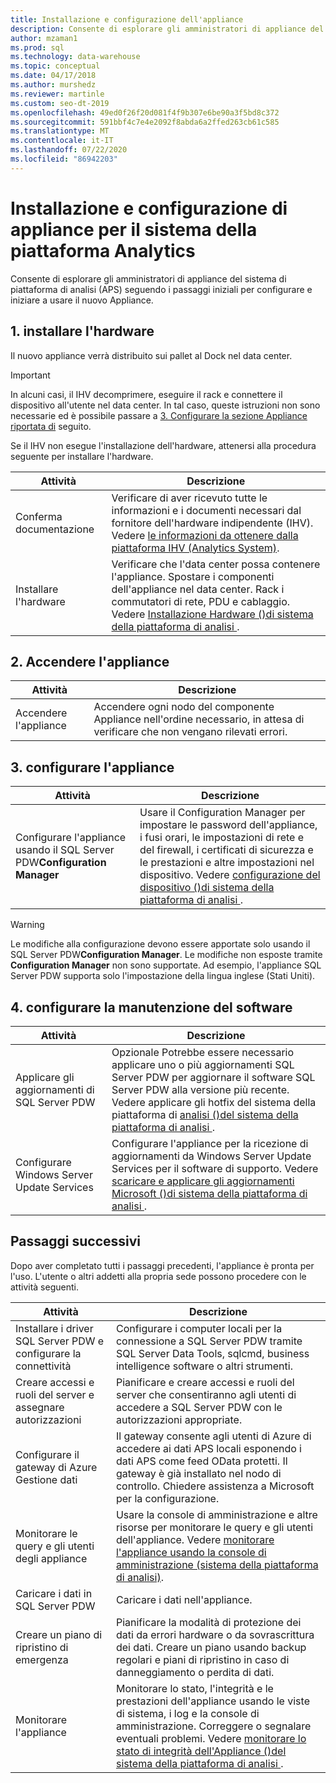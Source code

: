```yaml
---
title: Installazione e configurazione dell'appliance
description: Consente di esplorare gli amministratori di appliance del sistema di piattaforma di analisi (APS) seguendo i passaggi iniziali per configurare e iniziare a usare il nuovo Appliance.
author: mzaman1
ms.prod: sql
ms.technology: data-warehouse
ms.topic: conceptual
ms.date: 04/17/2018
ms.author: murshedz
ms.reviewer: martinle
ms.custom: seo-dt-2019
ms.openlocfilehash: 49ed0f26f20d081f4f9b307e6be90a3f5bd8c372
ms.sourcegitcommit: 591bbf4c7e4e2092f8abda6a2ffed263cb61c585
ms.translationtype: MT
ms.contentlocale: it-IT
ms.lasthandoff: 07/22/2020
ms.locfileid: "86942203"
---
```

# <a name="appliance-installation-and-configuration-for-analytics-platform-system"></a>Installazione e configurazione di appliance per il sistema della piattaforma Analytics
Consente di esplorare gli amministratori di appliance del sistema di piattaforma di analisi (APS) seguendo i passaggi iniziali per configurare e iniziare a usare il nuovo Appliance.  
  
<!-- MISSING LINKS ## <a name="BeforeYouBegin"></a>Before You Begin  
Before you begin to install, configure, and use your new appliance, we recommend reviewing information about the appliance components. Review the following to familiarize yourself with the appliance:  
  
-   Review [Understanding the Appliance Nodes and Hardware (SQL Server PDW)](assetId:///f60f419f-d1e1-403d-8cf9-07e7ef6d6627) to be sure you understand the components included in your new appliance.  
  
-   Review [Connecting to SQL Server PDW (SQL Server PDW)](assetId:///721851d5-e521-4d5b-ba6d-8e2e9d3c7808) to understand how and when appliance administrators will connect to each appliance node.  
-->

## <a name="1-install-the-hardware"></a><a name="InstallHardware"></a>1. installare l'hardware  
Il nuovo appliance verrà distribuito sui pallet al Dock nel data center.  
  
> [!IMPORTANT]  
> In alcuni casi, il IHV decomprimere, eseguire il rack e connettere il dispositivo all'utente nel data center. In tal caso, queste istruzioni non sono necessarie ed è possibile passare a [3. Configurare la sezione Appliance riportata di](#ConfigureAppliance) seguito.  
  
Se il IHV non esegue l'installazione dell'hardware, attenersi alla procedura seguente per installare l'hardware.  
  
|Attività|Descrizione|  
|-|-|  
|Conferma documentazione|Verificare di aver ricevuto tutte le informazioni e i documenti necessari dal fornitore dell'hardware indipendente (IHV). Vedere [le informazioni da ottenere dalla piattaforma IHV &#40;Analytics System&#41;](information-to-obtain-from-your-ihv.md).|  
|Installare l'hardware|Verificare che l'data center possa contenere l'appliance. Spostare i componenti dell'appliance nel data center. Rack i commutatori di rete, PDU e cablaggio. Vedere [Installazione Hardware &#40;&#41;di sistema della piattaforma di analisi ](hardware-installation.md).|  
  
## <a name="2-power-on-the-appliance"></a><a name="PowerOnAppliance"></a>2. Accendere l'appliance  
  
|Attività|Descrizione|  
|-|-|  
|Accendere l'appliance|Accendere ogni nodo del componente Appliance nell'ordine necessario, in attesa di verificare che non vengano rilevati errori.|  
  
## <a name="3-configure-the-appliance"></a><a name="ConfigureAppliance"></a>3. configurare l'appliance  
  
|Attività|Descrizione|  
|-|-|  
|Configurare l'appliance usando il SQL Server PDW**Configuration Manager**|Usare il Configuration Manager per impostare le password dell'appliance, i fusi orari, le impostazioni di rete e del firewall, i certificati di sicurezza e le prestazioni e altre impostazioni nel dispositivo. Vedere [configurazione del dispositivo &#40;&#41;di sistema della piattaforma di analisi ](appliance-configuration.md).|  
  
> [!WARNING]  
> Le modifiche alla configurazione devono essere apportate solo usando il SQL Server PDW**Configuration Manager**. Le modifiche non esposte tramite **Configuration Manager** non sono supportate. Ad esempio, l'appliance SQL Server PDW supporta solo l'impostazione della lingua inglese (Stati Uniti).  
  
## <a name="4-set-up-software-servicing"></a><a name="SoftwareServicing"></a>4. configurare la manutenzione del software  
  
|Attività|Descrizione|  
|-|-|  
|Applicare gli aggiornamenti di SQL Server PDW|Opzionale Potrebbe essere necessario applicare uno o più aggiornamenti SQL Server PDW per aggiornare il software SQL Server PDW alla versione più recente. Vedere applicare gli hotfix del sistema della piattaforma di [analisi &#40;&#41;del sistema della piattaforma di analisi ](apply-analytics-platform-system-hotfixes.md).|  
|Configurare Windows Server Update Services|Configurare l'appliance per la ricezione di aggiornamenti da Windows Server Update Services per il software di supporto. Vedere [scaricare e applicare gli aggiornamenti Microsoft &#40;&#41;di sistema della piattaforma di analisi ](download-and-apply-microsoft-updates.md).|  
  
## <a name="next-steps"></a><a name="NextSteps"></a>Passaggi successivi  
Dopo aver completato tutti i passaggi precedenti, l'appliance è pronta per l'uso. L'utente o altri addetti alla propria sede possono procedere con le attività seguenti.  
  
|Attività|Descrizione|  
|-|-|  
|Installare i driver SQL Server PDW e configurare la connettività|Configurare i computer locali per la connessione a SQL Server PDW tramite SQL Server Data Tools, sqlcmd, business intelligence software o altri strumenti. <!-- MISSING LINKS See [Client Tools (SQL Server PDW)](assetId:///721851d5-e521-4d5b-ba6d-8e2e9d3c7808).-->|  
|Creare accessi e ruoli del server e assegnare autorizzazioni|Pianificare e creare accessi e ruoli del server che consentiranno agli utenti di accedere a SQL Server PDW con le autorizzazioni appropriate. <!-- MISSING LINKS See [PDW Permissions &#40;SQL Server PDW&#41;](../sqlpdw/pdw-permissions-sql-server-pdw.md).-->|  
|Configurare il gateway di Azure Gestione dati|Il gateway consente agli utenti di Azure di accedere ai dati APS locali esponendo i dati APS come feed OData protetti. Il gateway è già installato nel nodo di controllo. Chiedere assistenza a Microsoft per la configurazione.|  
|Monitorare le query e gli utenti degli appliance|Usare la console di amministrazione e altre risorse per monitorare le query e gli utenti dell'appliance. Vedere [monitorare l'appliance usando la console di amministrazione &#40;sistema della piattaforma di analisi&#41;](monitor-the-appliance-by-using-the-admin-console.md)<!-- MISSING LINKS and [User Sessions &#40;SQL Server PDW&#41;](../sqlpdw/user-sessions-sql-server-pdw.md)-->.|  
|Caricare i dati in SQL Server PDW|Caricare i dati nell'appliance. <!-- MISSING LINKS See [Load &#40;SQL Server PDW&#41;](../sqlpdw/load-sql-server-pdw.md).-->|  
|Creare un piano di ripristino di emergenza|Pianificare la modalità di protezione dei dati da errori hardware o da sovrascrittura dei dati. Creare un piano usando backup regolari e piani di ripristino in caso di danneggiamento o perdita di dati. <!-- MISSING LINKS See [Create a Disaster Recovery Plan &#40;SQL Server PDW&#41;](../sqlpdw/create-a-disaster-recovery-plan-sql-server-pdw.md).-->|  
|Monitorare l'appliance|Monitorare lo stato, l'integrità e le prestazioni dell'appliance usando le viste di sistema, i log e la console di amministrazione. Correggere o segnalare eventuali problemi. Vedere [monitorare lo stato di integrità dell'Appliance &#40;&#41;del sistema della piattaforma di analisi ](../relational-databases/system-dynamic-management-views/sys-dm-pdw-component-health-status-transact-sql.md).|  
